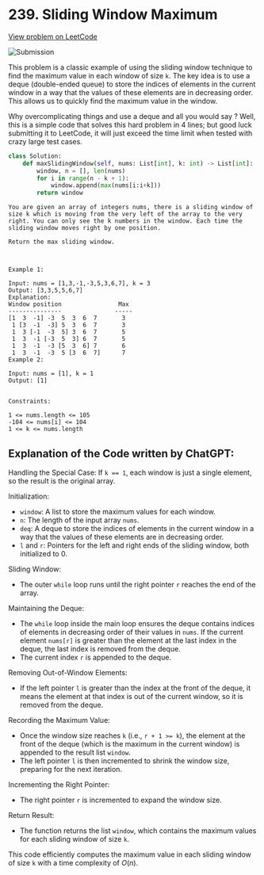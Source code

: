# 239. Sliding Window Maximum

[View problem on LeetCode](https://leetcode.com/problems/sliding-window-maximum/submissions/1297707002/)

![Submission](image-1.png)

This problem is a classic example of using the sliding window technique to find the maximum value in each window of size `k`. The key idea is to use a deque (double-ended queue) to store the indices of elements in the current window in a way that the values of these elements are in decreasing order. This allows us to quickly find the maximum value in the window.

Why overcomplicating things and use a deque and all you would say ? Well, this is a simple code that solves this hard problem in 4 lines; but good luck submitting it to LeetCode, it will just exceed the time limit when tested with crazy large test cases.

```python
class Solution:
    def maxSlidingWindow(self, nums: List[int], k: int) -> List[int]:
        window, n = [], len(nums)
        for i in range(n - k + 1):
            window.append(max(nums[i:i+k]))
        return window
```

```
You are given an array of integers nums, there is a sliding window of size k which is moving from the very left of the array to the very right. You can only see the k numbers in the window. Each time the sliding window moves right by one position.

Return the max sliding window.

 

Example 1:

Input: nums = [1,3,-1,-3,5,3,6,7], k = 3
Output: [3,3,5,5,6,7]
Explanation: 
Window position                Max
---------------               -----
[1  3  -1] -3  5  3  6  7       3
 1 [3  -1  -3] 5  3  6  7       3
 1  3 [-1  -3  5] 3  6  7       5
 1  3  -1 [-3  5  3] 6  7       5
 1  3  -1  -3 [5  3  6] 7       6
 1  3  -1  -3  5 [3  6  7]      7
Example 2:

Input: nums = [1], k = 1
Output: [1]
 

Constraints:

1 <= nums.length <= 105
-104 <= nums[i] <= 104
1 <= k <= nums.length
```

## Explanation of the Code written by ChatGPT:

Handling the Special Case:
If `k == 1`, each window is just a single element, so the result is the original array.

Initialization:

- `window`: A list to store the maximum values for each window.
- `n`: The length of the input array `nums`.
- `deq`: A deque to store the indices of elements in the current window in a way that the values of these elements are in decreasing order.
- `l` and `r`: Pointers for the left and right ends of the sliding window, both initialized to 0.

Sliding Window:

- The outer `while` loop runs until the right pointer `r` reaches the end of the array.

Maintaining the Deque:

- The `while` loop inside the main loop ensures the deque contains indices of elements in decreasing order of their values in `nums`. If the current element `nums[r]` is greater than the element at the last index in the deque, the last index is removed from the deque.
- The current index `r` is appended to the deque.

Removing Out-of-Window Elements:

- If the left pointer `l` is greater than the index at the front of the deque, it means the element at that index is out of the current window, so it is removed from the deque.

Recording the Maximum Value:

- Once the window size reaches `k` (i.e., `r + 1 >= k`), the element at the front of the deque (which is the maximum in the current window) is appended to the result list `window`.
- The left pointer `l` is then incremented to shrink the window size, preparing for the next iteration.

Incrementing the Right Pointer:

- The right pointer `r` is incremented to expand the window size.

Return Result:

- The function returns the list `window`, which contains the maximum values for each sliding window of size `k`.

This code efficiently computes the maximum value in each sliding window of size `k` with a time complexity of $O(n)$.
